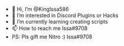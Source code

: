 - 👋 Hi, I’m @KingIssa586
- 👀 I’m interested in Discord Plugins or Hacks
- 🌱 I’m currently learning creating scripts
- 📫 How to reach me Issa#9708
- PS: Pls gift me Nitro :) Issa#9708
